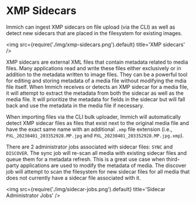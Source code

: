 # XMP Sidecars

Immich can ingest XMP sidecars on file upload (via the CLI) as well as detect new sidecars that are placed in the filesystem for existing images.

<img src={require('./img/xmp-sidecars.png').default} title='XMP sidecars' />

XMP sidecars are external XML files that contain metadata related to media files. Many applications read and write these files either exclusively or in addition to the metadata written to image files. They can be a powerful tool for editing and storing metadata of a media file without modifying the mdia file itself. When Immich receives or detects an XMP sidecar for a media file, it will attempt to extract the metadata from both the sidecar as well as the media file. It will prioritize the metadata for fields in the sidecar but will fall back and use the metadata in the media file if necessary.

When importing files via the CLI bulk uploader, Immich will automatically detect XMP sidecar files as files that exist next to the original media file and have the exact same name with an additional `.xmp` file extension (i.e., `PXL_20230401_203352928.MP.jpg` and `PXL_20230401_203352928.MP.jpg.xmp`).

There are 2 administrator jobs associated with sidecar files: `SYNC` and `DISCOVER`. The sync job will re-scan all media with existing sidecar files and queue them for a metadata refresh. This is a great use case when third-party applications are used to modify the metadata of media. The discover job will attempt to scan the filesystem for new sidecar files for all media that does not currently have a sidecar file associated with it.

<img src={require('./img/sidecar-jobs.png').default} title='Sidecar Administrator Jobs' />

